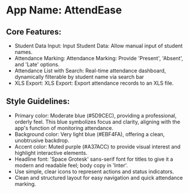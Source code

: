 # **App Name**: AttendEase

## Core Features:

- Student Data Input: Input Student Data: Allow manual input of student names.
- Attendance Marking: Attendance Marking: Provide 'Present', 'Absent', and 'Late' options.
- Attendance List with Search: Real-time attendance dashboard, dynamically filterable by student name via search bar
- XLS Export: XLS Export: Export attendance records to an XLS file.

## Style Guidelines:

- Primary color: Moderate blue (#5D9CEC), providing a professional, orderly feel. This blue symbolizes focus and clarity, aligning with the app's function of monitoring attendance.
- Background color: Very light blue (#EBF4FA), offering a clean, unobtrusive backdrop.
- Accent color: Muted purple (#A37ACC) to provide visual interest and highlight interactive elements.
- Headline font: 'Space Grotesk' sans-serif font for titles to give it a modern and readable feel; body copy in 'Inter'.
- Use simple, clear icons to represent actions and status indicators.
- Clean and structured layout for easy navigation and quick attendance marking.